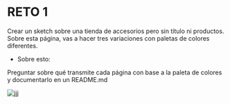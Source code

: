 # RETO 1
Crear un sketch sobre una tienda de accesorios pero sin título ni productos. Sobre esta página, vas a hacer tres variaciones con paletas de colores diferentes.

- Sobre esto:

Preguntar sobre qué transmite cada página con base a la paleta de colores y documentarlo en un README.md

![jjj](https://www.facebook.com/anyicreaciones/)
